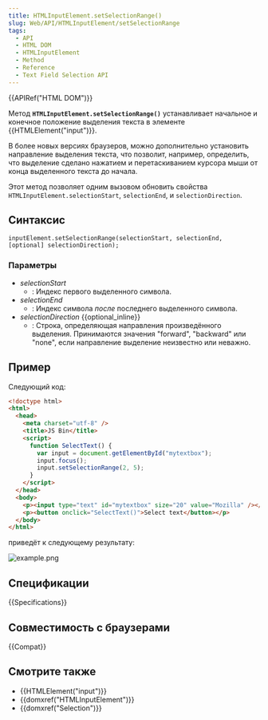 ```yaml
---
title: HTMLInputElement.setSelectionRange()
slug: Web/API/HTMLInputElement/setSelectionRange
tags:
  - API
  - HTML DOM
  - HTMLInputElement
  - Method
  - Reference
  - Text Field Selection API
---
```


{{APIRef("HTML DOM")}}

Метод **`HTMLInputElement.setSelectionRange()`** устанавливает начальное и конечное положение выделения текста в элементе {{HTMLElement("input")}}.

В более новых версиях браузеров, можно дополнительно установить направление выделения текста, что позволит, например, определить, что выделение сделано нажатием и перетаскиванием курсора мыши от конца выделенного текста до начала.

Этот метод позволяет одним вызовом обновить свойства `HTMLInputElement.selectionStart`, `selectionEnd`, и `selectionDirection`.

## Синтаксис

```
inputElement.setSelectionRange(selectionStart, selectionEnd, [optional] selectionDirection);
```

### Параметры

- _selectionStart_
  - : Индекс первого выделенного символа.
- _selectionEnd_
  - : Индекс символа _после_ последнего выделенного символа.
- _selectionDirection_ {{optional_inline}}
  - : Строка, определяющая направления произведённого выделения. Принимаются значения "forward", "backward" или "none", если направление выделение неизвестно или неважно.

## Пример

Следующий код:

```html
<!doctype html>
<html>
  <head>
    <meta charset="utf-8" />
    <title>JS Bin</title>
    <script>
      function SelectText() {
        var input = document.getElementById("mytextbox");
        input.focus();
        input.setSelectionRange(2, 5);
      }
    </script>
  </head>
  <body>
    <p><input type="text" id="mytextbox" size="20" value="Mozilla" /></p>
    <p><button onclick="SelectText()">Select text</button></p>
  </body>
</html>
```

приведёт к следующему результату:

![example.png](/@api/deki/files/6104/=example.png)

## Спецификации

{{Specifications}}

## Совместимость с браузерами

{{Compat}}

## Смотрите также

- {{HTMLElement("input")}}
- {{domxref("HTMLInputElement")}}
- {{domxref("Selection")}}
